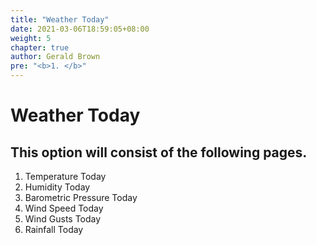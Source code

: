 ```yaml
---
title: "Weather Today"
date: 2021-03-06T18:59:05+08:00
weight: 5
chapter: true
author: Gerald Brown
pre: "<b>1. </b>"
---
```


# Weather Today

## This option will consist of the following pages.

1. Temperature Today
2. Humidity Today
3. Barometric Pressure Today
4. Wind Speed Today
5. Wind Gusts Today
6. Rainfall Today

